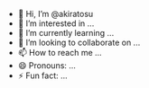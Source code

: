 - 👋 Hi, I’m @akiratosu
- 👀 I’m interested in ...
- 🌱 I’m currently learning ...
- 💞️ I’m looking to collaborate on ...
- 📫 How to reach me ...
- 😄 Pronouns: ...
- ⚡ Fun fact: ...

<!---
akiratosu/akiratosu is a ✨ special ✨ repository because its `README.md` (this file) appears on your GitHub profile.
You can click the Preview link to take a look at your changes.
--->
